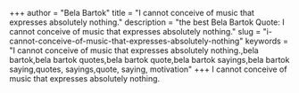 +++
author = "Bela Bartok"
title = "I cannot conceive of music that expresses absolutely nothing."
description = "the best Bela Bartok Quote: I cannot conceive of music that expresses absolutely nothing."
slug = "i-cannot-conceive-of-music-that-expresses-absolutely-nothing"
keywords = "I cannot conceive of music that expresses absolutely nothing.,bela bartok,bela bartok quotes,bela bartok quote,bela bartok sayings,bela bartok saying,quotes, sayings,quote, saying, motivation"
+++
I cannot conceive of music that expresses absolutely nothing.
